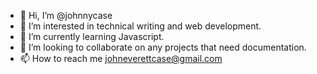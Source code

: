 - 👋 Hi, I’m @johnnycase
- 👀 I’m interested in technical writing and web development.
- 🌱 I’m currently learning Javascript.
- 💞️ I’m looking to collaborate on any projects that need documentation.
- 📫 How to reach me johneverettcase@gmail.com

<!---
johnnycase/johnnycase is a ✨ special ✨ repository because its `README.md` (this file) appears on your GitHub profile.
You can click the Preview link to take a look at your changes.
--->
